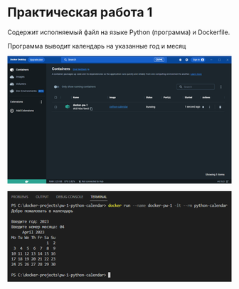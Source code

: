 # Практическая работа 1

Содержит исполняемый файл на языке Python (программа) и Dockerfile.

Программа выводит календарь на указанные год и месяц

![Running container in Docker Desktop](../img/pw-1-container.png)

![Run app in terminal](../img/pw-1-terminal.png)